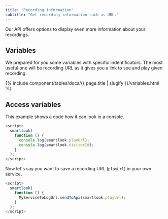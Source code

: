 ```yaml
---
title: "Recording information"
subtitle: "Get recording information such as URL."
---
```


Our API offers options to display even more information about your recordings.

## Variables

 We prepared for you some variables with specific indentificators. The most useful one will be recording URL as it gives you a link to see and play given recording.

{% include component/tables/docs/{{ page.title | slugify }}/variables.html %}

## Access variables

This example shows a code how it can look in a console.

```js
<script>
  smartlook(
    function () {
      console.log(smartlook.playUrl);
      console.log(smartlook.visitorId);
    }
  );
</script>
```

Now let's say you want to save a recording URL (`playUrl`) in your own service.

```js
<script>
  smartlook(
    function () {
      MyServiceToLogUrl.sendToApi(smartlook.playUrl);
    }
  );
</script>
```
